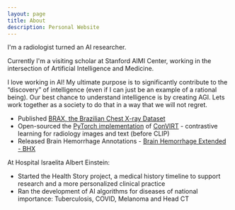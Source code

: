 ```yaml
---
layout: page
title: About
description: Personal Website
---
```


I'm a radiologist turned an AI researcher.

Currently I'm a visiting scholar at Stanford AIMI Center, working in the intersection of Artificial Intelligence and Medicine.

I love working in AI! My ultimate purpose is to significantly contribute to the “discovery” of intelligence (even if I can just be an example of a rational being). Our best chance to understand intelligence is by creating AGI. Lets work together as a society to do that in a way that we will not regret.

- Published [BRAX, the Brazilian Chest X-ray Dataset](https://www.nature.com/articles/s41597-022-01608-8)
- Open-sourced the [PyTorch implementation](https://github.com/edreisMD/ConVIRT-pytorch) of [ConVIRT](https://arxiv.org/pdf/2010.00747.pdf) - contrastive learning for radiology images and text (before CLIP)
- Released Brain Hemorrhage Annotations - [Brain Hemorrhage Extended - BHX](https://physionet.org/content/bhx-brain-bounding-box/1.1/)

At Hospital Israelita Albert Einstein:
- Started the Health Story project, a medical history timeline to support research and a more personalized clinical practice
- Ran the development of AI algorithms for diseases of national importance: Tuberculosis, COVID, Melanoma and Head CT
